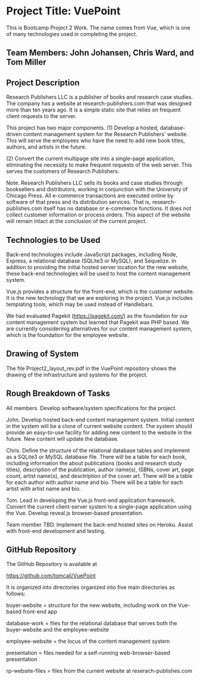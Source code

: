 # Project Title: VuePoint
This is Bootcamp Project 2 Work. The name comes from Vue, which is one of many technologies used in completing the project.

## Team Members: John Johansen, Chris Ward, and Tom Miller

## Project Description
Research Publishers LLC is a publisher of books and research case studies. The company has a website at research-publishers.com that was designed more than ten years ago. It is a simple static site that relies on frequent client requests to the server. 

This project has two major components. (1) Develop a hosted, database-driven content management system for the Research Publishers' website. This will serve the employees who have the need to add new book titles, authors, and artists in the future.

(2) Convert the current multipage site into a single-page application, eliminating the necessity to make frequent requests of the web server. This serves the customers of Research Publishers.

Note. Research Publishers LLC sells its books and case studies through booksellers and distributors, working in conjunction with the University of Chicago Press. All e-commerce transactions are executed online by software of that press and its distribution services. That is, research-publishes.com itself has no database or e-commerce functions. It does not collect customer information or process orders. This aspect of the website will remain intact at the conclusion of the current project.

## Technologies to be Used
Back-end technologies include JavaScript packages, including Node, Express, a relational database (SQLite3 or MySQL), and Sequelize. In addition to providing the initial hosted server location for the new website, these back-end technologies will be used to host the content management system.

Vue.js provides a structure for the front-end, which is the customer website. It is the new technology that we are exploring in the project. Vue.js includes templating tools, which may be used instead of Handlebars.

We had evaluated Pagekit (https://pagekit.com/) as the foundation for our content management system but learned that Pagekit was PHP based. We are currently considerinig alternatives for our content management system, which is the foundation for the employee website. 

## Drawing of System
The file Project2_layout_rev.pdf in the VuePoint repository shows the drawing of the infrastructure and systems for the project.

## Rough Breakdown of Tasks
All members. Develop software/system specifications for the project. 

John. Develop hosted back-end content management system. Initial content in the system will be a clone of current website content. The system should provide an easy-to-use facility for adding new content to the website in the future. New content will update the database. 

Chris. Define the structure of the relational database tables and implement as a SQLite3 or MySQL database file. There will be a table for each book, including information the about publications (books and research study titles), description of the publication, author name(s), ISBNs, cover art, page count, artist name(s), and desctription of the cover art. There will be a table for each author with author name and bio. There will be a table for each artist with artist name and bio. 

Tom. Lead in developing the Vue.js front-end application framework. Convert the current client-server system to a single-page application using the Vue. Develop reveal.js browser-based presentation.

Team member TBD. Implement the back-end hosted sites on Heroku. Assist with front-end development and testing.

## GitHub Repository
The GitHub Repository is available at 

https://github.com/tomcali/VuePoint

It is organized into directories organized into five main directories as follows:

buyer-website = structure for the new website, including work on the Vue-based front-end app

database-work = files for the relational database that serves both the buyer-website and the employee-website

employee-website = the locus of the content management system

presentation = files needed for a self-running web-browser-based presentation

rp-website-files = files from the current website at reserach-publishes.com



